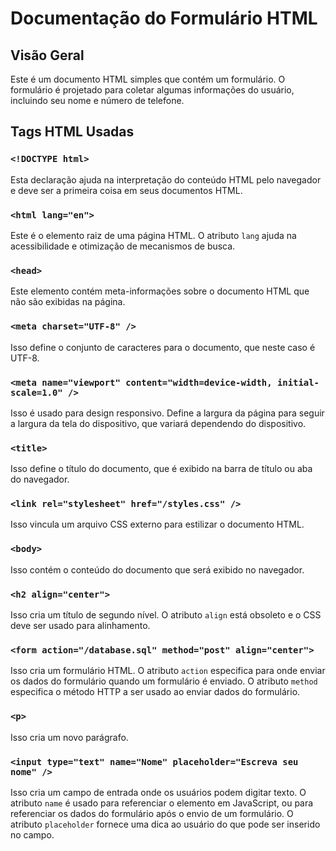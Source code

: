 # Documentação do Formulário HTML

## Visão Geral
Este é um documento HTML simples que contém um formulário. O formulário é projetado para coletar algumas informações do usuário, incluindo seu nome e número de telefone.

## Tags HTML Usadas

### `<!DOCTYPE html>`
Esta declaração ajuda na interpretação do conteúdo HTML pelo navegador e deve ser a primeira coisa em seus documentos HTML.

### `<html lang="en">`
Este é o elemento raiz de uma página HTML. O atributo `lang` ajuda na acessibilidade e otimização de mecanismos de busca.

### `<head>`
Este elemento contém meta-informações sobre o documento HTML que não são exibidas na página.

### `<meta charset="UTF-8" />`
Isso define o conjunto de caracteres para o documento, que neste caso é UTF-8.

### `<meta name="viewport" content="width=device-width, initial-scale=1.0" />`
Isso é usado para design responsivo. Define a largura da página para seguir a largura da tela do dispositivo, que variará dependendo do dispositivo.

### `<title>`
Isso define o título do documento, que é exibido na barra de título ou aba do navegador.

### `<link rel="stylesheet" href="/styles.css" />`
Isso vincula um arquivo CSS externo para estilizar o documento HTML.

### `<body>`
Isso contém o conteúdo do documento que será exibido no navegador.

### `<h2 align="center">`
Isso cria um título de segundo nível. O atributo `align` está obsoleto e o CSS deve ser usado para alinhamento.

### `<form action="/database.sql" method="post" align="center">`
Isso cria um formulário HTML. O atributo `action` especifica para onde enviar os dados do formulário quando um formulário é enviado. O atributo `method` especifica o método HTTP a ser usado ao enviar dados do formulário.

### `<p>`
Isso cria um novo parágrafo.

### `<input type="text" name="Nome" placeholder="Escreva seu nome" />`
Isso cria um campo de entrada onde os usuários podem digitar texto. O atributo `name` é usado para referenciar o elemento em JavaScript, ou para referenciar os dados do formulário após o envio de um formulário. O atributo `placeholder` fornece uma dica ao usuário do que pode ser inserido no campo.